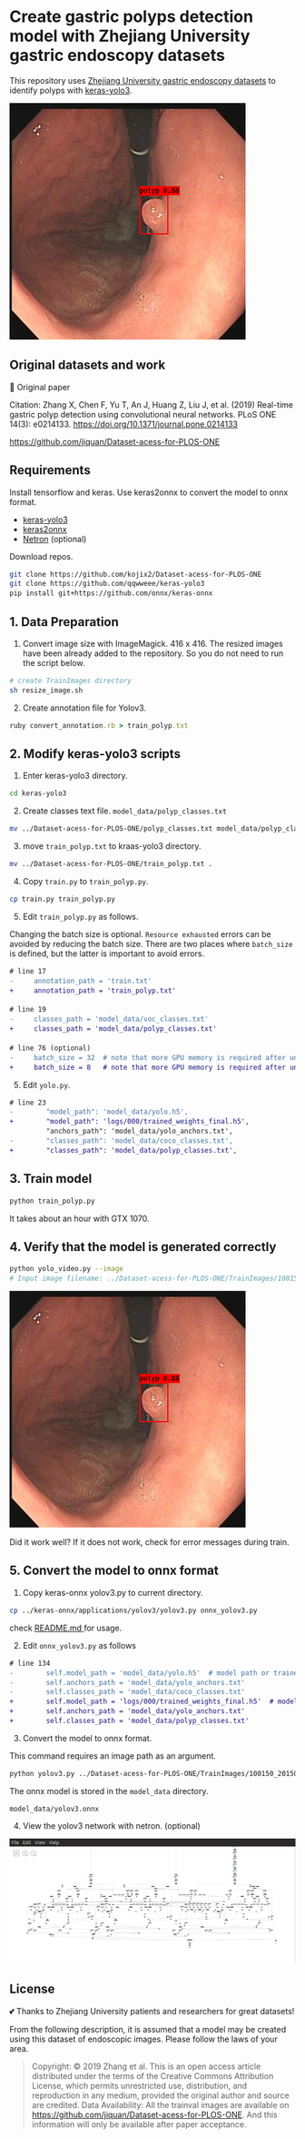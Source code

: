 # Create gastric polyps detection model with Zhejiang University gastric endoscopy datasets

This repository uses [Zhejiang University gastric endoscopy datasets](https://github.com/jiquan/Dataset-acess-for-PLOS-ONE) to identify polyps with [keras-yolo3](https://github.com/qqwweee/keras-yolo3).

![gastric polyp detection](https://raw.githubusercontent.com/kojix2/Dataset-acess-for-PLOS-ONE/master/screenshots/screenshot1.png)

## Original datasets and work

:cake: Original paper

Citation: Zhang X, Chen F, Yu T, An J, Huang Z, Liu J, et al. (2019) Real-time gastric polyp detection using convolutional neural networks. PLoS ONE 14(3): e0214133. https://doi.org/10.1371/journal.pone.0214133

https://github.com/jiquan/Dataset-acess-for-PLOS-ONE

## Requirements

Install tensorflow and keras. Use keras2onnx to convert the model to onnx format.

* [keras-yolo3](https://github.com/qqwweee/keras-yolo3)
* [keras2onnx](https://github.com/onnx/keras-onnx)
* [Netron](https://github.com/lutzroeder/netron) (optional)

Download repos.

```sh
git clone https://github.com/kojix2/Dataset-acess-for-PLOS-ONE
git clone https://github.com/qqwweee/keras-yolo3
pip install git+https://github.com/onnx/keras-onnx
```

## 1. Data Preparation

1. Convert image size with ImageMagick. 416 x 416. 
The resized images have been already added to the repository. So you do not need to run the script below.

```bash 
# create TrainImages directory
sh resize_image.sh
```

2. Create annotation file for Yolov3.

```ruby
ruby convert_annotation.rb > train_polyp.txt
```

## 2. Modify keras-yolo3 scripts

1. Enter keras-yolo3 directory.  

```sh
cd keras-yolo3
```

2. Create classes text file. `model_data/polyp_classes.txt`

```sh
mv ../Dataset-acess-for-PLOS-ONE/polyp_classes.txt model_data/polyp_classes.txt
```

3. move `train_polyp.txt` to kraas-yolo3 directory.

```sh
mv ../Dataset-acess-for-PLOS-ONE/train_polyp.txt .
```

4. Copy `train.py` to `train_polyp.py`.

```sh
cp train.py train_polyp.py
```

5. Edit `train_polyp.py` as follows.

Changing the batch size is optional. `Resource exhausted` errors can be avoided by reducing the batch size.
There are two places where `batch_size` is defined, but the latter is important to avoid errors.


```diff
# line 17
-     annotation_path = 'train.txt'
+     annotation_path = 'train_polyp.txt'

# line 19
-     classes_path = 'model_data/voc_classes.txt'
+     classes_path = 'model_data/polyp_classes.txt'

# line 76 (optional)
-     batch_size = 32  # note that more GPU memory is required after unfreezing the body
+     batch_size = 8   # note that more GPU memory is required after unfreezing the body
```

5. Edit `yolo.py`.

```diff
# line 23
-        "model_path": 'model_data/yolo.h5',
+        "model_path": 'logs/000/trained_weights_final.h5',
         "anchors_path": 'model_data/yolo_anchors.txt',
-        "classes_path": 'model_data/coco_classes.txt',
+        "classes_path": 'model_data/polyp_classes.txt',
```

## 3. Train model

```sh
python train_polyp.py
```

It takes about an hour with GTX 1070.

## 4. Verify that the model is generated correctly

```sh
python yolo_video.py --image
# Input image filename: ../Dataset-acess-for-PLOS-ONE/TrainImages/100150_20150104001030003.jpg
```

![gastric polyp detection](https://raw.githubusercontent.com/kojix2/Dataset-acess-for-PLOS-ONE/master/screenshots/screenshot1.png)

Did it work well? If it does not work, check for error messages during train.

## 5. Convert the model to onnx format

1. Copy keras-onnx yolov3.py to current directory.

```sh
cp ../keras-onnx/applications/yolov3/yolov3.py onnx_yolov3.py
```

check [README.md ](https://github.com/onnx/keras-onnx/tree/master/applications/yolov3) for usage. 

2. Edit `onnx_yolov3.py` as follows

```diff
# line 134
-        self.model_path = 'model_data/yolo.h5'  # model path or trained weights path
-        self.anchors_path = 'model_data/yolo_anchors.txt'
-        self.classes_path = 'model_data/coco_classes.txt'
+        self.model_path = 'logs/000/trained_weights_final.h5'  # model path or trained weights path
+        self.anchors_path = 'model_data/yolo_anchors.txt'
+        self.classes_path = 'model_data/polyp_classes.txt'
```

3. Convert the model to onnx format.

This command requires an image path as an argument.

```sh
python yolov3.py ../Dataset-acess-for-PLOS-ONE/TrainImages/100150_20150104001030003.jpg
```

The onnx model is stored in the `model_data` directory.

```
model_data/yolov3.onnx
```

4. View the yolov3 network with netron. (optional)

![Netron](https://raw.githubusercontent.com/kojix2/Dataset-acess-for-PLOS-ONE/master/screenshots/screenshot3.png)


## License

:two_hearts: Thanks to Zhejiang University patients and researchers for great datasets! 

From the following description, it is assumed that a model may be created using this dataset of endoscopic images. 
Please follow the laws of your area. 

> Copyright: © 2019 Zhang et al. This is an open access article distributed under the terms of the Creative Commons Attribution License, which permits unrestricted use, distribution, and reproduction in any medium, provided the original author and source are credited.
> Data Availability: All the trainval images are available on https://github.com/jiquan/Dataset-acess-for-PLOS-ONE. And this information will only be available after paper acceptance.
